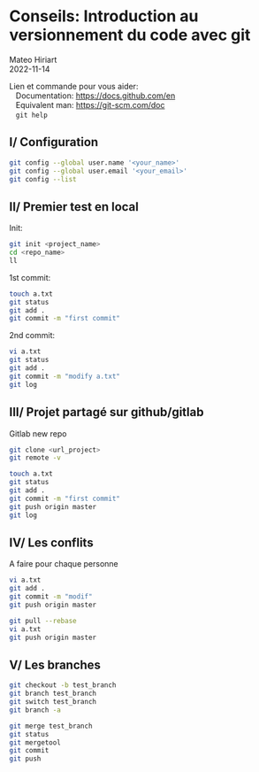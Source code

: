 # Conseils: Introduction au versionnement du code avec git
Mateo Hiriart  
2022-11-14

Lien et commande pour vous aider:  
&nbsp;&nbsp; Documentation: https://docs.github.com/en  
&nbsp;&nbsp; Equivalent man: https://git-scm.com/doc  
&nbsp;&nbsp; `git help`

## I/ Configuration
```bash
git config --global user.name '<your_name>'
git config --global user.email '<your_email>'
git config --list
```

## II/ Premier test en local
Init:
```bash
git init <project_name>
cd <repo_name>
ll
```
1st commit:
```bash
touch a.txt
git status
git add .
git commit -m "first commit"
```
2nd commit:
```bash
vi a.txt
git status
git add .
git commit -m "modify a.txt"
git log
```


## III/ Projet partagé sur github/gitlab

Gitlab new repo
```bash
git clone <url_project>
git remote -v
```

```bash
touch a.txt
git status
git add .
git commit -m "first commit"
git push origin master
git log
```

## IV/ Les conflits
A faire pour chaque personne
```bash
vi a.txt
git add .
git commit -m "modif"
git push origin master
``` 

```bash
git pull --rebase
vi a.txt
git push origin master
``` 

## V/ Les branches
```bash
git checkout -b test_branch
git branch test_branch
git switch test_branch
git branch -a
```

```bash
git merge test_branch
git status
git mergetool
git commit
git push
```
